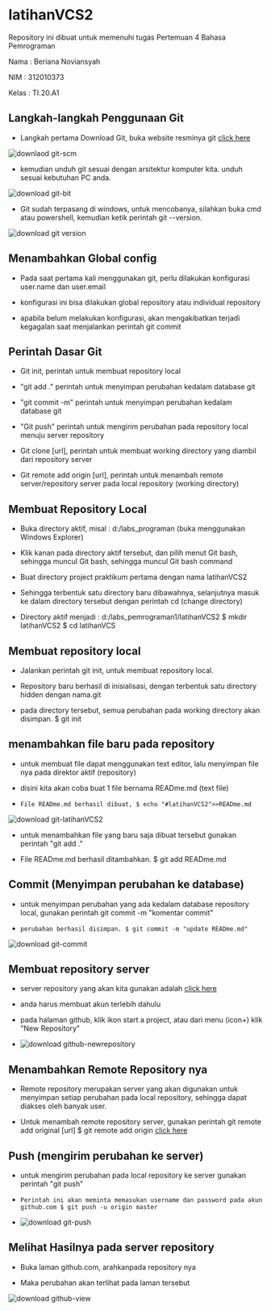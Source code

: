# latihanVCS2

Repository ini dibuat untuk memenuhi tugas Pertemuan 4 Bahasa Pemrograman

Nama : Beriana Noviansyah

NIM : 312010373

Kelas : TI.20.A1

## Langkah-langkah Penggunaan Git


* Langkah pertama Download Git, buka website resminya git [click here](https://git-scm.com/)

![downlaod git-scm](coding-git/git-scm.PNG)

* kemudian unduh git sesuai dengan arsitektur komputer kita. unduh sesuai kebutuhan PC anda.

![download git-bit](coding-git/git-bit.PNG)

* Git sudah terpasang di windows, untuk mencobanya, silahkan buka cmd atau powershell, kemudian ketik perintah git --version.

![download git version](coding-git/git-version.PNG)

## Menambahkan Global config

* Pada saat pertama kali menggunakan git, perlu dilakukan konfigurasi user.name dan user.email

* konfigurasi ini bisa dilakukan global repository atau individual repository

* apabila belum melakukan konfigurasi, akan mengakibatkan terjadi kegagalan saat menjalankan perintah git commit


## Perintah Dasar Git

* Git init, perintah untuk membuat repository local

* "git add ." perintah untuk menyimpan perubahan kedalam database git

* "git commit -m" perintah untuk menyimpan perubahan kedalam database git

* "Git push" perintah untuk mengirim perubahan pada repository local menuju server repository

* Git clone [url], perintah untuk membuat working directory yang diambil dari repository server

* Git remote add origin [url], perintah untuk menambah remote server/repository server pada local repository (working directory)

## Membuat Repository Local

* Buka directory aktif, misal : d:/labs_programan (buka menggunakan Windows Explorer)


* Klik kanan pada directory aktif tersebut, dan pilih menut Git bash, sehingga muncul Git bash, sehingga muncul Git bash command

* Buat directory project praktikum pertama dengan nama latihanVCS2

* Sehingga terbentuk satu directory baru dibawahnya, selanjutnya masuk ke dalam directory tersebut dengan perintah cd (change directory)

* Directory aktif menjadi : d:/labs_pemrograman1/latihanVCS2 $ mkdir latihanVCS2 $ cd latihanVCS

## Membuat repository local 

* Jalankan  perintah git init, untuk membuat repository local.

* Repository baru berhasil di inisialisasi, dengan terbentuk satu directory hidden dengan nama.git

* pada directory tersebut, semua perubahan pada working directory akan disimpan. $ git init

## menambahkan file baru pada repository

* untuk membuat file dapat menggunakan text editor, lalu menyimpan file nya pada direktor aktif (repository)

* disini kita akan coba buat 1 file bernama READme.md (text file)

* `File READme.md berhasil dibuat, $ echo "#latihanVCS2">>READme.md` <br>

![download git-latihanVCS2](coding-git/git-latihanvcs2.PNG)

* untuk menambahkan file yang baru saja dibuat tersebut gunakan perintah "git add ."

* File READme.md berhasil ditambahkan. $ git add READme.md

## Commit (Menyimpan perubahan ke database)

* untuk menyimpan perubahan yang ada kedalam database repository local, gunakan perintah git commit -m "komentar commit"

* `perubahan berhasil disimpan. $ git commit -m "update READme.md"` <br>

![download git-commit](coding-git/git-commit.PNG)

## Membuat repository server

* server repository yang akan kita gunakan adalah [click here](http://github.com)

* anda harus membuat akun terlebih dahulu

* pada halaman github, klik ikon start a project, atau dari menu (icon+) klik "New Repository" <br>

* ![download github-newrepository](coding-git/github-newrepo.PNG)

## Menambahkan Remote Repository nya

* Remote repository merupakan server yang akan digunakan untuk menyimpan setiap perubahan pada local repository, sehingga dapat diakses oleh banyak user.

* Untuk menambah remote repository server, gunakan perintah git remote add original [url] $ git remote add origin [click here](https://github.com/berliananoviansyah/latihanVCS2)

## Push (mengirim perubahan ke server)

* untuk mengirim perubahan pada local repository ke server gunakan perintah "git push"

* `Perintah ini akan meminta memasukan username dan password pada akun github.com $ git push -u origin master` <br>

* ![download git-push](coding-git/git-push.PNG)

## Melihat Hasilnya pada server repository

* Buka laman github.com, arahkanpada repository nya

* Maka perubahan akan terlihat pada laman tersebut

![download github-view](coding-git/git-view.PNG)



